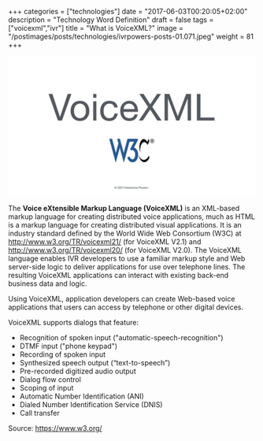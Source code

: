 +++
categories = ["technologies"]
date = "2017-06-03T00:20:05+02:00"
description = "Technology Word Definition"
draft = false
tags = ["voicexml","ivr"]
title = "What is VoiceXML?"
image = "/postimages/posts/technologies/ivrpowers-posts-01.071.jpeg"
weight = 81
+++

![VoiceXML W3C](/postimages/posts/technologies/ivrpowers-posts-01.071.jpeg)

The **Voice eXtensible Markup Language (VoiceXML)** is an XML-based markup language for creating distributed voice applications, much as HTML is a markup language for creating distributed visual applications. It is an industry standard defined by the World Wide Web Consortium (W3C) at http://www.w3.org/TR/voicexml21/ (for VoiceXML V2.1) and http://www.w3.org/TR/voicexml20/ (for VoiceXML V2.0). The VoiceXML language enables IVR developers to use a familiar markup style and Web server-side logic to deliver applications for use over telephone lines. The resulting VoiceXML applications can interact with existing back-end business data and logic.

Using VoiceXML, application developers can create Web-based voice applications that users can access by telephone or other digital devices.

VoiceXML supports dialogs that feature:

* Recognition of spoken input ("automatic-speech-recognition")
* DTMF input ("phone keypad")
* Recording of spoken input
* Synthesized speech output (“text-to-speech”)
* Pre-recorded digitized audio output
* Dialog flow control
* Scoping of input
* Automatic Number Identification (ANI)
* Dialed Number Identification Service (DNIS)
* Call transfer

Source: https://www.w3.org/